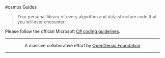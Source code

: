 #osmos Guides
> Your personal library of every algorithm and data structure code that you will ever encounter.  

Please follow the official Microsoft [C# coding guidelines](https://docs.microsoft.com/en-us/dotnet/csharp/programming-guide/inside-a-program/coding-conventions).


---

<p align="center">
	A massive collaborative effort by <a href="https://github.com/OpenGenus/cosmos">OpenGenus Foundation</a> 
</p>

---
